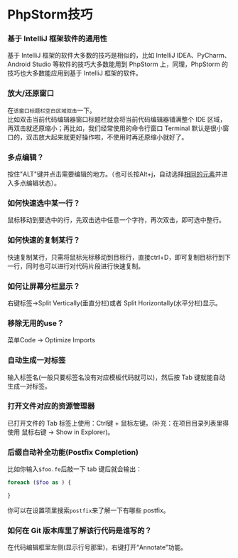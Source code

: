 # PhpStorm技巧

### 基于 IntelliJ 框架软件的通用性
基于 IntelliJ 框架的软件大多数的技巧是相似的，比如 IntelliJ IDEA、PyCharm、Android Studio 等软件的技巧大多数能用到 PhpStorm 上，同理，PhpStorm 的技巧也大多数能应用到基于 IntelliJ 框架的软件。

### 放大/还原窗口
在`该窗口标题栏空白区域双击`一下。  
比如双击当前代码编辑器窗口标题栏就会将当前代码编辑器铺满整个 IDE 区域，再双击就还原缩小；再比如，我们经常使用的命令行窗口 Terminal 默认是很小窗口的，双击放大起来就更好操作啦，不使用时再还原缩小就好了。

### 多点编辑？
按住"ALT"键并点击需要编辑的地方。（也可长按Alt+j，自动选择<u>相同的元素</u>并进入多点编辑状态）。

### 如何快速选中某一行？
鼠标移动到要选中的行，先双击选中任意一个字符，再次双击，即可选中整行。

### 如何快速的复制某行？
快速复制某行，只需将鼠标光标移动到目标行，直接ctrl+D，即可复制目标行到下一行，同时也可以进行对代码片段进行快速复制。

### 如何让屏幕分栏显示？
右键标签->Split Vertically(垂直分栏)或者 Split Horizontally(水平分栏)显示。

### 移除无用的use？
菜单Code -> Optimize Imports

### 自动生成一对标签
输入标签名(一般只要标签名没有对应模板代码就可以)，然后按 Tab 键就能自动生成一对标签。

### 打开文件对应的资源管理器
已打开文件的 Tab 标签上使用：Ctrl键 + 鼠标左键。(补充：在项目目录列表里得使用 鼠标右键 -> Show in Explorer)。

### 后缀自动补全功能(Postfix Completion)
比如你输入`$foo.fe`后敲一下 tab 键后就会输出：
```php
foreach ($foo as ) {
    
}
```
你可以在设置项里搜索`postfix`来了解一下有哪些 postfix。

### 如何在 Git 版本库里了解该行代码是谁写的？
在代码编辑框里左侧(显示行号那里)，右键打开“Annotate”功能。
